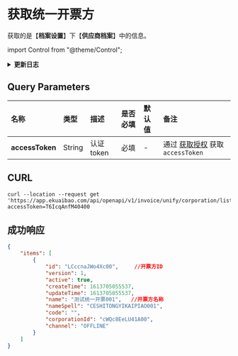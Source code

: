 # 获取统一开票方
获取的是【**档案设置**】下【**供应商档案**】中的信息。

import Control from "@theme/Control";

<Control
method="GET"
url="/api/openapi/v1/invoice/unify/corporation/list"
/>

<details>
  <summary><b>更新日志</b></summary>
  <div>

  [**0.7.131**](/docs/open-api/notice/update-log#07131) -> 🆕 新增了本接口。<br/>

  </div>
</details>

## Query Parameters

| 名称 | 类型 | 描述 | 是否必填 | 默认值 | 备注 |
| :--- | :--- | :--- | :--- |:--- | :--- |
| **accessToken** | String | 认证token | 必填 | - | 通过 [获取授权](/docs/open-api/getting-started/auth) 获取 `accessToken` |

## CURL
```shell
curl --location --request get 'https://app.ekuaibao.com/api/openapi/v1/invoice/unify/corporation/list?accessToken=T6IcqAnfM40400
```

## 成功响应
```json
{
    "items": [
        {
            "id": "LCccnaJWo4Xc00",     //开票方ID
            "version": 1,
            "active": true,
            "createTime": 1613705055537,
            "updateTime": 1613705055537,
            "name": "测试统一开票001",   //开票方名称
            "nameSpell": "CESHITONGYIKAIPIAO001",
            "code": "",
            "corporationId": "cWQc8EeLU41A00",
            "channel": "OFFLINE"
        }
    ]
}
```


